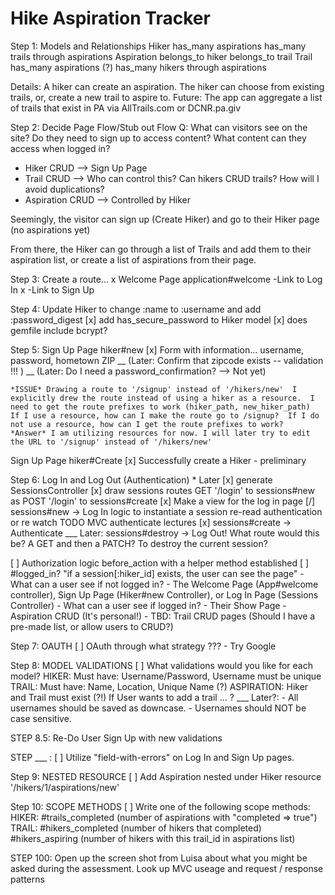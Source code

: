 # Hike Aspiration Tracker

Step 1: Models and Relationships
  Hiker has_many aspirations
        has_many trails through aspirations
  Aspiration belongs_to hiker
             belongs_to trail
  Trail has_many aspirations (?)
        has_many hikers through aspirations

Details: A hiker can create an aspiration. The hiker can choose from existing trails, or, create a new trail to aspire to.
Future: The app can aggregate a list of trails that exist in PA via AllTrails.com or DCNR.pa.giv

Step 2: Decide Page Flow/Stub out Flow
  Q: What can visitors see on the site?  Do they need to sign up to access content? What content can they access when logged in?

  - Hiker CRUD --> Sign Up Page
  - Trail CRUD --> Who can control this? Can hikers CRUD trails? How will I avoid duplications?
  - Aspiration CRUD --> Controlled by Hiker

  Seemingly, the visitor can sign up (Create Hiker) and go to their Hiker page (no aspirations yet)

  From there, the Hiker can go through a list of Trails and add them to their aspiration list, or create a list of aspirations from their page.


Step 3: Create a route...
  x Welcome Page    application#welcome
    -Link to Log In
    x -Link to Sign Up

Step 4: Update Hiker to change :name to :username and add :password_digest
  [x] add has_secure_password to Hiker model
  [x] does gemfile include bcrypt?

Step 5:
  Sign Up Page    hiker#new
    [x] Form with information... username, password, hometown ZIP
    __ (Later: Confirm that zipcode exists -- validation !!! )
    __ (Later: Do I need a password_confirmation? --> Not yet)

    *ISSUE* Drawing a route to '/signup' instead of '/hikers/new'  I explicitly drew the route instead of using a hiker as a resource.  I need to get the route prefixes to work (hiker_path, new_hiker_path)  If I use a resource, how can I make the route go to /signup?  If I do not use a resource, how can I get the route prefixes to work?
    *Answer* I am utilizing resources for now. I will later try to edit the URL to '/signup' instead of '/hikers/new'

  Sign Up Page    hiker#Create
    [x] Successfully create a Hiker - preliminary

Step 6: Log In and Log Out (Authentication) * Later
  [x] generate SessionsController
  [x] draw sessions routes
       GET '/login' to sessions#new as
       POST '/login' to sessions#create
  [x] Make a view for the log in page
  [/] sessions#new -> Log In
      logic to instantiate a session
      re-read authentication or re watch TODO MVC authenticate lectures
  [x] sessions#create -> Authenticate
  ___ Later: sessions#destroy -> Log Out! What route would this be? A GET and then a PATCH? To destroy the current session?


  [ ] Authorization logic before_action with a helper method established
      [ ] #logged_in?  "if a session[:hiker_id] exists, the user can see the page"
      - What can a user see if not logged in?
        - The Welcome Page (App#welcome controller), Sign Up Page (Hiker#new Controller), or Log In Page (Sessions Controller)
      - What can a user see if logged in?
        - Their Show Page
        - Aspiration CRUD (It's personal!)
        - TBD: Trail CRUD pages (Should I have a pre-made list, or allow users to CRUD?)

Step 7: OAUTH
  [ ] OAuth through what strategy ???
      - Try Google


Step 8: MODEL VALIDATIONS
  [ ] What validations would you like for each model?
      HIKER: Must have: Username/Password, Username must be unique
      TRAIL: Must have: Name, Location, Unique Name (?)
      ASPIRATION: Hiker and Trail must exist (?!)  If User wants to add a trail ... ?
  ___ Later?:
              - All usernames should be saved as downcase.
              - Usernames should NOT be case sensitive.

STEP 8.5: Re-Do User Sign Up with new validations

STEP ___ :
  [ ] Utilize "field-with-errors" on Log In and Sign Up pages.

Step 9: NESTED RESOURCE
  [ ] Add Aspiration nested under Hiker resource '/hikers/1/aspirations/new'


Step 10: SCOPE METHODS
  [ ] Write one of the following scope methods:
      HIKER: #trails_completed (number of aspirations with "completed => true")
      TRAIL: #hikers_completed (number of hikers that completed)
             #hikers_aspiring (number of hikers with this trail_id in aspirations list)



STEP 100: Open up the screen shot from Luisa about what you might be asked during the assessment.  Look up MVC useage and request / response patterns
